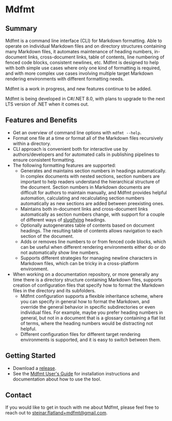 # Mdfmt

## Summary

Mdfmt is a command line interface (CLI) for Markdown formatting.  Able to operate on individual Markdown files and on directory structures containing many Markdown files, it automates maintenance of heading numbers, in-document links, cross-document links, table of contents, line numbering of fenced code blocks, consistent newlines, etc.  Mdfmt is designed to help with both simple use cases where only one kind of formatting is required, and with more complex use cases involving multiple target Markdown rendering environments with different formatting needs.

Mdfmt is a work in progress, and new features continue to be added.

Mdfmt is being developed in C#/.NET 8.0, with plans to upgrade to the next LTS version of .NET when it comes out.

## Features and Benefits

- Get an overview of command line options with `mdfmt --help`.
- Format one file at a time or format all of the Markdown files recursively within a directory.
- CLI approach is convenient both for interactive use by authors/developers and for automated calls in publishing pipelines to ensure consistent formatting.
- The following formatting features are supported:
  - Generates and maintains section numbers in headings automatically.  In complex documents with nested sections, section numbers are important to help readers understand the hierarchical structure of the document.  Section numbers in Markdown documents are difficult for authors to maintain manually, and Mdfmt provides helpful automation, calculating and recalculating section numbers automatically as new sections are added between preexisting ones.
  - Maintains both in-document links and cross-document links automatically as section numbers change, with support for a couple of different ways of [slugifying](./docs/user/Glossary.md#slugification) headings.
  - Optionally autogenerates table of contents based on document headings.  The resulting table of contents allows navigation to each section of the document.
  - Adds or removes line numbers to or from fenced code blocks, which can be useful when different rendering environments either do or do not automatically show line numbers.
  - Supports different strategies for managing newline characters in Markdown files, which can be tricky in a cross-platform environment.
- When working on a documentation repository, or more generally any time there is a directory structure containing Markdown files, supports creation of configuration files that specify how to format the Markdown files in the directory and its subfolders.
  - Mdfmt configuration supports a flexible inheritance scheme, where you can specify in general how to format the Markdown, and override the general behavior in specific subdirectories or even individual files.  For example, maybe you prefer heading numbers in general, but not in a document that is a glossary containing a flat list of terms, where the heading numbers would be distracting not helpful.
  - Different configuration files for different target rendering environments is supported, and it is easy to switch between them.

## Getting Started

- Download a [release](https://github.com/steinar-flatland/mdfmt/releases).
- See the [Mdfmt User's Guide](./docs/user/Mdfmt-Users-Guide.md) for installation instructions and documentation about how to use the tool.

## Contact

If you would like to get in touch with me about Mdfmt, please feel free to reach out to <steinar.flatland+mdfmt@gmail.com>.
